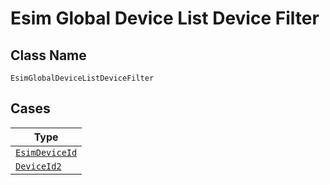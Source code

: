 
# Esim Global Device List Device Filter

## Class Name

`EsimGlobalDeviceListDeviceFilter`

## Cases

| Type |
|  --- |
| [`EsimDeviceId`](../../../doc/models/esim-device-id.md) |
| [`DeviceId2`](../../../doc/models/device-id-2.md) |

